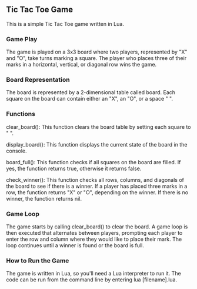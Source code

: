 ## Tic Tac Toe Game
This is a simple Tic Tac Toe game written in Lua.

### Game Play 
The game is played on a 3x3 board where two players, represented by "X" and "O", take turns marking a square. The player who places three of their marks in a horizontal, vertical, or diagonal row wins the game.

### Board Representation
The board is represented by a 2-dimensional table called board. Each square on the board can contain either an "X", an "O", or a space " ".

### Functions
clear_board(): This function clears the board table by setting each square to " ".

display_board(): This function displays the current state of the board in the console.

board_full(): This function checks if all squares on the board are filled. If yes, the function returns true, otherwise it returns false.

check_winner(): This function checks all rows, columns, and diagonals of the board to see if there is a winner. If a player has placed three marks in a row, the function returns "X" or "O", depending on the winner. If there is no winner, the function returns nil.

### Game Loop
The game starts by calling clear_board() to clear the board. A game loop is then executed that alternates between players, prompting each player to enter the row and column where they would like to place their mark. The loop continues until a winner is found or the board is full.

### How to Run the Game
The game is written in Lua, so you'll need a Lua interpreter to run it. The code can be run from the command line by entering lua [filename].lua.
